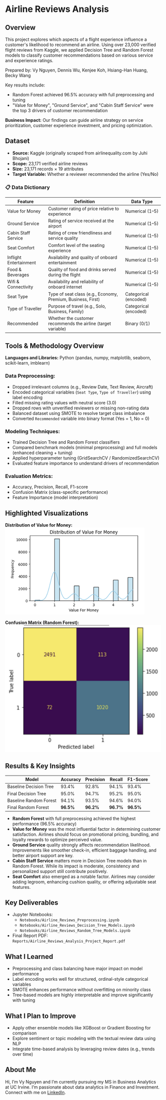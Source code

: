 # Airline Reviews Analysis

## Overview
This project explores which aspects of a flight experience influence a customer's likelihood to recommend an airline. Using over 23,000 verified flight reviews from Kaggle, we applied Decision Tree and Random Forest models to classify customer recommendations based on various service and experience ratings.

Prepared by: Vy Nguyen, Dennis Wu, Kenjee Koh, Hsiang-Han Huang, Becky Wang

Key results include:
- Random Forest achieved 96.5% accuracy with full preprocessing and tuning
- "Value for Money", "Ground Service", and "Cabin Staff Service" were the top 3 drivers of customer recommendation

**Business Impact:** Our findings can guide airline strategy on service prioritization, customer experience investment, and pricing optimization.

## Dataset
- **Source:** Kaggle (originally scraped from airlinequality.com by Juhi Bhojani)  
- **Scope:** 23,171 verified airline reviews  
- **Size:** 23,171 records × 19 attributes  
- **Target Variable:** Whether a reviewer recommended the airline (Yes/No)  

### 📋 Data Dictionary

| Feature                 | Definition                                                             | Data Type     |
|-------------------------|------------------------------------------------------------------------|---------------|
| Value for Money         | Customer rating of price relative to experience                        | Numerical (1–5)|
| Ground Service          | Rating of service received at the airport                              | Numerical (1–5)|
| Cabin Staff Service     | Rating of crew friendliness and service quality                        | Numerical (1–5)|
| Seat Comfort            | Comfort level of the seating experience                                | Numerical (1–5)|
| Inflight Entertainment  | Availability and quality of onboard entertainment                      | Numerical (1–5)|
| Food & Beverages        | Quality of food and drinks served during the flight                    | Numerical (1–5)|
| Wifi & Connectivity     | Availability and reliability of onboard internet                       | Numerical (1–5)|
| Seat Type               | Type of seat class (e.g., Economy, Premium, Business, First)           | Categorical (encoded) |
| Type of Traveller       | Purpose of travel (e.g., Solo, Business, Family)                       | Categorical (encoded) |
| Recommended             | Whether the customer recommends the airline (target variable)          | Binary (0/1)   |

## Tools & Methodology Overview
**Languages and Libraries:** Python (pandas, numpy, matplotlib, seaborn, scikit-learn, imblearn)

### Data Preprocessing:
- Dropped irrelevant columns (e.g., Review Date, Text Review, Aircraft)
- Encoded categorical variables (`Seat Type`, `Type of Traveller`) using label encoding
- Filled missing rating values with neutral score (3.0)
- Dropped rows with unverified reviewers or missing non-rating data
- Balanced dataset using SMOTE to resolve target class imbalance
- Converted `Recommended` variable into binary format (Yes = 1, No = 0)

### Modeling Techniques:
- Trained Decision Tree and Random Forest classifiers
- Compared benchmark models (minimal preprocessing) and full models (enhanced cleaning + tuning)
- Applied hyperparameter tuning (GridSearchCV / RandomizedSearchCV)
- Evaluated feature importance to understand drivers of recommendation

### Evaluation Metrics:
- Accuracy, Precision, Recall, F1-score
- Confusion Matrix (class-specific performance)
- Feature Importance (model interpretation)

## Highlighted Visualizations

**Distribution of Value for Money:**
![Value for Money Distribution](Notebooks/value_for_money_distribution.png)

**Confusion Matrix (Random Forest):**
![Confusion Matrix](Notebooks/confusion_matrix_random_forest.png)

## Results & Key Insights

| Model                   | Accuracy | Precision | Recall | F1-Score |
|------------------------|----------|-----------|--------|----------|
| Baseline Decision Tree | 93.4%    | 92.8%     | 94.1%  | 93.4%    |
| Final Decision Tree    | 95.0%    | 94.7%     | 95.2%  | 95.0%    |
| Baseline Random Forest | 94.1%    | 93.5%     | 94.6%  | 94.0%    |
| Final Random Forest    | **96.5%**| **96.2%** | **96.7%** | **96.5%** |

- **Random Forest** with full preprocessing achieved the highest performance (96.5% accuracy)
- **Value for Money** was the most influential factor in determining customer satisfaction. Airlines should focus on promotional pricing, bundling, and loyalty rewards to optimize perceived value.
- **Ground Service** quality strongly affects recommendation likelihood. Improvements like smoother check-in, efficient baggage handling, and better airport support are key.
- **Cabin Staff Service** matters more in Decision Tree models than in Random Forest. While its impact is moderate, consistency and personalized support still contribute positively.
- **Seat Comfort** also emerged as a notable factor. Airlines may consider adding legroom, enhancing cushion quality, or offering adjustable seat features.

## Key Deliverables
- Jupyter Notebooks:
  - `Notebooks/Airline_Reviews_Preprocessing.ipynb`
  - `Notebooks/Airline_Reviews_Decision_Tree_Models.ipynb`
  - `Notebooks/Airline_Reviews_Random_Tree_Models.ipynb`
- Final Report PDF: `Reports/Airline_Reviews_Analysis_Project_Report.pdf`

## What I Learned
- Preprocessing and class balancing have major impact on model performance
- Label encoding works well for structured, ordinal-style categorical variables
- SMOTE enhances performance without overfitting on minority class
- Tree-based models are highly interpretable and improve significantly with tuning

## What I Plan to Improve
- Apply other ensemble models like XGBoost or Gradient Boosting for comparison
- Explore sentiment or topic modeling with the textual review data using NLP
- Integrate time-based analysis by leveraging review dates (e.g., trends over time)

## About Me
Hi, I’m Vy Nguyen and I’m currently pursuing my MS in Business Analytics at UC Irvine. I’m passionate about data analytics in Finance and Investment. Connect with me on [LinkedIn](https://www.linkedin.com/in/vy-ngoc-lan-nguyen).
